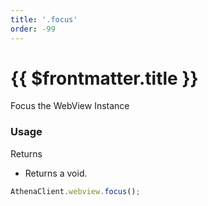 ```yaml
---
title: '.focus'
order: -99
---
```


# {{ $frontmatter.title }}

Focus the WebView Instance

### Usage

Returns

* Returns a void.

```typescript
AthenaClient.webview.focus();
```
